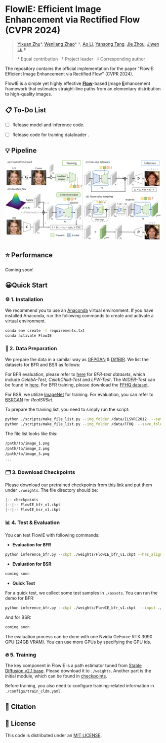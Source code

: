 # FlowIE: Efficient Image Enhancement via Rectified Flow (CVPR 2024)

> [Yixuan Zhu](https://eternalevan.github.io/)\*, [Wenliang Zhao](https://wl-zhao.github.io/)\* $\dagger$, [Ao Li](https://rammusleo.github.io/), [Yansong Tang](https://andytang15.github.io/), [Jie Zhou](https://scholar.google.com/citations?user=6a79aPwAAAAJ&hl=en&authuser=1), [Jiwen Lu](http://ivg.au.tsinghua.edu.cn/Jiwen_Lu/) $\ddagger$
> 
> \* Equal contribution &nbsp; $\dagger$ Project leader &nbsp; $\ddagger$ Corresponding author

The repository contains the official implementation for the paper "FlowIE: Efficient Image Enhancement via Rectified Flow" (CVPR 2024).

FlowIE is a simple yet highly effective <ins>**Flow**</ins>-based <ins>**I**</ins>mage <ins>**E**</ins>nhancement framework that estimates straight-line paths from an elementary distribution to high-quality images.
## 📋 To-Do List

* [ ] Release model and inference code.
* [ ] Release code for training dataloader .


## 💡 Pipeline

![](./assets/pipeline.png)

## ⭐️ Performance
Coming soon!


## 😀Quick Start
### ⚙️ 1. Installation

We recommend you to use an [Anaconda](https://www.anaconda.com/) virtual environment. If you have installed Anaconda, run the following commands to create and activate a virtual environment.
``` bash
conda env create -f requirements.txt
conda activate FlowIE
```

### 💾 2. Data Preparation

We prepare the data in a samilar way as [GFPGAN](https://xinntao.github.io/projects/gfpgan) & [DiffBIR](https://github.com/XPixelGroup/DiffBIR). We list the datasets for BFR and BSR as follows:

For BFR evaluation, please refer to [here](https://xinntao.github.io/projects/gfpgan) for *BFR-test datasets*, which include *CelebA-Test*, *CelebChild-Test* and *LFW-Test*. The *WIDER-Test* can be found in [here](https://drive.google.com/file/d/1g05U86QGqnlN_v9SRRKDTU8033yvQNEa/view). For BFR training, please download the [FFHQ dataset](https://github.com/NVlabs/ffhq-dataset).

For BSR, we utilize [ImageNet](https://www.image-net.org/index.php) for training. For evaluation, you can refer to [BSRGAN](https://github.com/cszn/BSRGAN/tree/main/testsets) for *RealSRSet*. 

To prepare the training list, you need to simply run the script:
```bash
python ./scripts/make_file_list.py --img_folder /data/ILSVRC2012  --save_folder ./dataset/list/imagenet
python ./scripts/make_file_list.py --img_folder /data/FFHQ  --save_folder ./dataset/list/ffhq
``` 
The file list looks like this:
```bash
/path/to/image_1.png
/path/to/image_2.png
/path/to/image_3.png
...
``` 
### 🗂️ 3. Download Checkpoints

Please download our pretrained checkpoints from [this link](https://cloud.tsinghua.edu.cn/d/4fa2a0880a9243999561/) and put them under `./weights`. The file directory should be:

```
|-- checkpoints
|--|-- FlowIE_bfr_v1.ckpt
|--|-- FlowIE_bsr_v1.ckpt
```

### 📊 4. Test & Evaluation

You can test FlowIE with following commands:
- **Evaluation for BFR**
```bash
python inference_bfr.py --ckpt ./weights/FlowIE_bfr_v1.ckpt --has_aligned  --input /data/celeba_512_validation_lq/  --output ./outputs/bfr_exp
```
- **Evaluation for BSR**
```bash
coming soon
```
- **Quick Test**

For a quick test, we collect some test samples in `./assets`. You can run the demo for BFR: 
```bash
python inference_bfr.py --ckpt ./weights/FlowIE_bfr_v1.ckpt  --input ./assets/faces --output ./outputs/demo
```
And for BSR:
```bash
coming soon
```
<!--```bash
CUDA_VISIBLE_DEVICES=0 \
torchrun \
--master_port 29591 \
--nproc_per_node 1 \
eval.py \
--cfg ./configs/main_train.yml \
--exp_id="main_train" \
--distributed \
```-->

The evaluation process can be done with one Nvidia GeForce RTX 3090 GPU (24GB VRAM). You can use more GPUs by specifying the GPU ids.

### 🔥 5. Training
The key component in FlowIE is a path estimator tuned from [Stable Diffusion v2.1 base](https://huggingface.co/stabilityai/stable-diffusion-2-1-base). Please download it to `./weights`. Another part is the initial module, which can be found in [checkpoints](https://cloud.tsinghua.edu.cn/d/4fa2a0880a9243999561/).

Before training, you also need to configure training-related information in `./configs/train_cldm.yaml`.
<!--**For evaluation only, you can just prepare 3DPW dataset.**-->
<!--
![](./assets/performance.png)
![](./assets/table.png)
```
|-- common
|   |-- utils
|   |   |-- human_model_files
|   |   |-- smplpytorch
|-- data 
|   |-- J_regressor_extra.npy 
|   |-- 3DPW
|   |   |-- 3DPW_latest_test.json
|   |   |-- 3DPW_oc.json
|   |   |-- 3DPW_pc.json
|   |   |-- 3DPW_validation_crowd_hhrnet_result.json
|   |   |-- imageFiles
|   |   |-- sequenceFiles
```
## 🫰 Acknowledgments

We would like to express our sincere thanks to the author of [JOTR](https://github.com/xljh0520/JOTR) for the clear code base and quick response to our issues. 

We also thank [ControlNet](https://github.com/lllyasviel/ControlNet), [VPD](https://github.com/wl-zhao/VPD) and [LoRA](https://github.com/cloneofsimo/lora), for our code is partially borrowing from them.
-->
## 🔖 Citation

## 🔑 License

This code is distributed under an [MIT LICENSE](./LICENSE).
